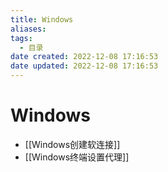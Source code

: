 ```yaml
---
title: Windows
aliases:
tags:
  - 目录
date created: 2022-12-08 17:16:53
date updated: 2022-12-08 17:16:53
---
```


# Windows

- [[Windows创建软连接]]
- [[Windows终端设置代理]]
